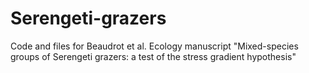 # Serengeti-grazers
Code and files for Beaudrot et al. Ecology manuscript "Mixed-species groups of Serengeti grazers: a test of the stress gradient hypothesis"
